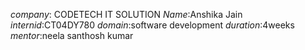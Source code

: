 *company*: CODETECH IT SOLUTION
*Name*:Anshika Jain
*internid*:CT04DY780
*domain*:software development
*duration*:4weeks
*mentor*:neela santhosh kumar
 
 
